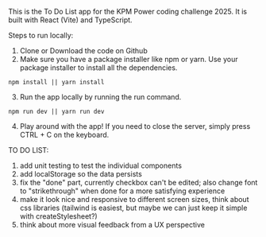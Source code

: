 This is the To Do List app for the KPM Power coding challenge 2025. It is built with React (Vite) and TypeScript.

Steps to run locally:
1. Clone or Download the code on Github
2. Make sure you have a package installer like npm or yarn. Use your package installer to install all the dependencies.
```
npm install || yarn install
```
3. Run the app locally by running the run command.
```
npm run dev || yarn run dev
```
4. Play around with the app! If you need to close the server, simply press CTRL + C on the keyboard.

TO DO LIST:
1. add unit testing to test the individual components
2. add localStorage so the data persists
3. fix the "done" part, currently checkbox can't be edited; also change font to "strikethrough" when done for a more satisfying experience
4. make it look nice and responsive to different screen sizes, think about css libraries (tailwind is easiest, but maybe we can just keep it simple with createStylesheet?)
5. think about more visual feedback from a UX perspective 